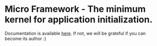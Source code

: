 # Micro Framework - The minimum kernel for application initialization.

Documentation is available [here](https://micro-php.net/docs). If not, we will be grateful if you can become its author :)